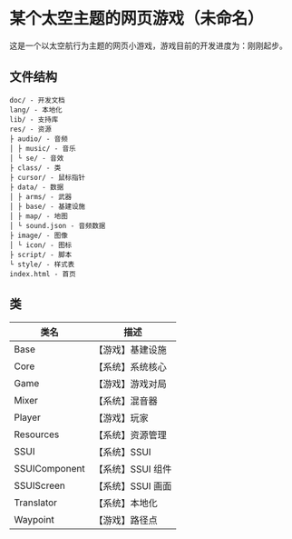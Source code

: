 # 某个太空主题的网页游戏（未命名）
这是一个以太空航行为主题的网页小游戏，游戏目前的开发进度为：刚刚起步。

## 文件结构
```
doc/ - 开发文档
lang/ - 本地化
lib/ - 支持库
res/ - 资源
├ audio/ - 音频
│ ├ music/ - 音乐
│ └ se/ - 音效
├ class/ - 类
├ cursor/ - 鼠标指针
├ data/ - 数据
│ ├ arms/ - 武器
│ ├ base/ - 基建设施
│ ├ map/ - 地图
│ └ sound.json - 音频数据
├ image/ - 图像
│ └ icon/ - 图标
├ script/ - 脚本
└ style/ - 样式表
index.html - 首页
```

## 类
| 类名 | 描述 |
| - | - |
| Base | 【游戏】基建设施 |
| Core | 【系统】系统核心 |
| Game | 【游戏】游戏对局 |
| Mixer | 【系统】混音器 |
| Player | 【游戏】玩家 |
| Resources | 【系统】资源管理 |
| SSUI | 【系统】SSUI |
| SSUIComponent | 【系统】SSUI 组件 |
| SSUIScreen | 【系统】SSUI 画面 |
| Translator | 【系统】本地化 |
| Waypoint | 【游戏】路径点 |